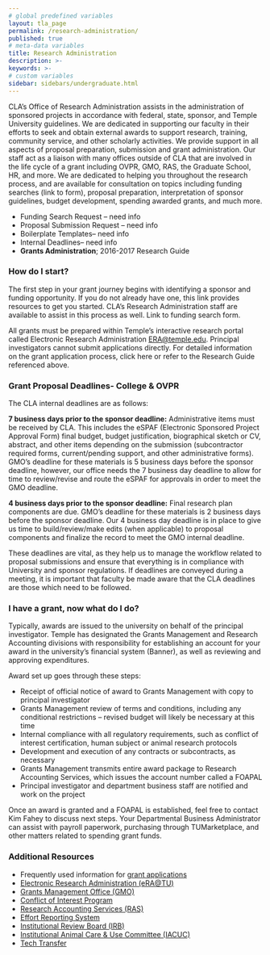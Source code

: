 ```yaml
---
# global predefined variables
layout: tla_page
permalink: /research-administration/
published: true
# meta-data variables
title: Research Administration
description: >-     
keywords: >-
# custom variables
sidebar: sidebars/undergraduate.html
---
```

CLA’s Office of Research Administration assists in the administration of sponsored projects in accordance with federal, state, sponsor, and Temple University guidelines. We are dedicated in supporting our faculty in their efforts to seek and obtain external awards to support research, training, community service, and other scholarly activities. We provide support in all aspects of proposal preparation, submission and grant administration. Our staff act as a liaison with many offices outside of CLA that are involved in the life cycle of a grant including OVPR, GMO, RAS, the Graduate School, HR, and more.  We are dedicated to helping you throughout the research process, and are available for consultation on topics including funding searches (link to form), proposal preparation, interpretation of sponsor guidelines, budget development, spending awarded grants, and much more.

- Funding Search Request – need info
- Proposal Submission Request – need info
- Boilerplate Templates– need info
- Internal Deadlines– need info
- **Grants Administration**; 2016-2017 Research Guide 

### How do I start?
The first step in your grant journey begins with identifying a sponsor and funding opportunity. If you do not already have one, this link provides resources to get you started. CLA’s Research Administration staff are available to assist in this process as well.  Link to funding search form.

All grants must be prepared within Temple’s interactive research portal called Electronic Research Administration [ERA@temple.edu](mailto:ERA@temple.edu). Principal investigators cannot submit applications directly. For detailed information on the grant application process, click here or refer to the Research Guide referenced above. 

### Grant Proposal Deadlines- College & OVPR 
The CLA internal deadlines are as follows:<br>

**7 business days prior to the sponsor deadline:** Administrative items must be received by CLA. This includes the eSPAF (Electronic Sponsored Project Approval Form) final budget, budget justification, biographical sketch or CV, abstract, and other items depending on the submission (subcontractor required forms, current/pending support, and other administrative forms). GMO’s deadline for these materials is 5 business days before the sponsor deadline, however, our office needs the 7 business day deadline to allow for time to review/revise and route the eSPAF for approvals in order to meet the GMO deadline.

**4 business days prior to the sponsor deadline:** Final research plan components are due. GMO’s deadline for these materials is 2 business days before the sponsor deadline. Our 4 business day deadline is in place to give us time to build/review/make edits (when applicable) to proposal components and finalize the record to meet the GMO internal deadline.

These deadlines are vital, as they help us to manage the workflow related to proposal submissions and ensure that everything is in compliance with University and sponsor regulations. If deadlines are conveyed during a meeting, it is important that faculty be made aware that the CLA deadlines are those which need to be followed.  

### I have a grant, now what do I do?
Typically, awards are issued to the university on behalf of the principal investigator. Temple has designated the Grants Management and Research Accounting divisions with responsibility for establishing an account for your award in the university’s financial system (Banner), as well as reviewing and approving expenditures.

Award set up goes through these steps:
- Receipt of official notice of award to Grants Management with copy to principal investigator
- Grants Management review of terms and conditions, including any conditional restrictions – revised budget will likely be necessary at this time
- Internal compliance with all regulatory requirements, such as conflict of interest certification, human subject or animal research protocols
- Development and execution of any contracts or subcontracts, as necessary
- Grants Management transmits entire award package to Research Accounting Services, which issues the account number called a FOAPAL
- Principal investigator and department business staff are notified and work on the project

Once an award is granted and a FOAPAL is established, feel free to contact Kim Fahey to discuss next steps. Your Departmental Business Administrator can assist with payroll paperwork, purchasing through TUMarketplace, and other matters related to spending grant funds.

### Additional Resources
- Frequently used information for [grant applications](http://research.temple.edu/grants/key-guidelines-resources/frequently-requested-information) 
- [Electronic Research Administration (eRA@TU)](https://era.temple.edu/tu_login/login.asp) 
- [Grants Management Office (GMO)](http://research.temple.edu/grants/grants-management) 
- [Conflict of Interest Program](http://research.temple.edu/research-compliance/conflict-interest/conflict-interest-program) 
- [Research Accounting Services (RAS)](https://research.temple.edu/research-administration) 
- [Effort Reporting System](https://ersprod2.tu.temple.edu/GenericERS/custom/index.jsp) 
- [Institutional Review Board (IRB)](http://research.temple.edu/irb) 
- [Institutional Animal Care & Use Committee (IACUC)](https://research.temple.edu/research-compliance/institutional-animal-care-use-committee-iacuc) 
- [Tech Transfer](http://research.temple.edu/innovation) 
